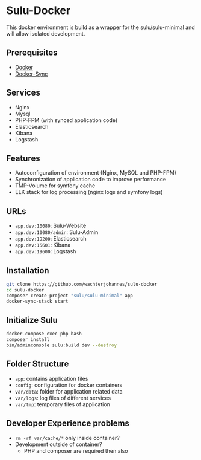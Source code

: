 # Sulu-Docker

This docker environment is build as a wrapper for the sulu/sulu-minimal and will allow isolated development.

## Prerequisites

* [Docker](https://docs.docker.com/engine/installation/)
* [Docker-Sync](https://github.com/EugenMayer/docker-sync/wiki/1.-Installation)

## Services

* Nginx
* Mysql
* PHP-FPM (with synced application code)
* Elasticsearch
* Kibana
* Logstash

## Features

* Autoconfiguration of environment (Nginx, MySQL and PHP-FPM)
* Synchronization of application code to improve performance
* TMP-Volume for symfony cache
* ELK stack for log processing (nginx logs and symfony logs)

## URLs

* `app.dev:10080`: Sulu-Website
* `app.dev:10080/admin`: Sulu-Admin
* `app.dev:19200`: Elasticsearch
* `app.dev:15601`: Kibana
* `app.dev:19600`: Logstash

## Installation

```bash
git clone https://github.com/wachterjohannes/sulu-docker
cd sulu-docker
composer create-project "sulu/sulu-minimal" app
docker-sync-stack start
```

## Initialize Sulu

```bash
docker-compose exec php bash
composer install
bin/adminconsole sulu:build dev --destroy
```

## Folder Structure

* `app`: contains application files 
* `config`: configuration for docker containers
* `var/data`: folder for application related data
* `var/logs`: log files of different services
* `var/tmp`: temporary files of application

## Developer Experience problems

* `rm -rf var/cache/*` only inside container?
* Development outside of container?
  - PHP and composer are required then also 
